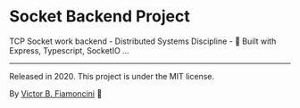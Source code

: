 # Socket Backend Project

TCP Socket work backend - Distributed Systems Discipline - 💙 Built with Express, Typescript, SocketIO ...

----------
Released in 2020. This project is under the MIT license.

By [Victor B. Fiamoncini](https://github.com/Victor-Fiamoncini) 🚀
